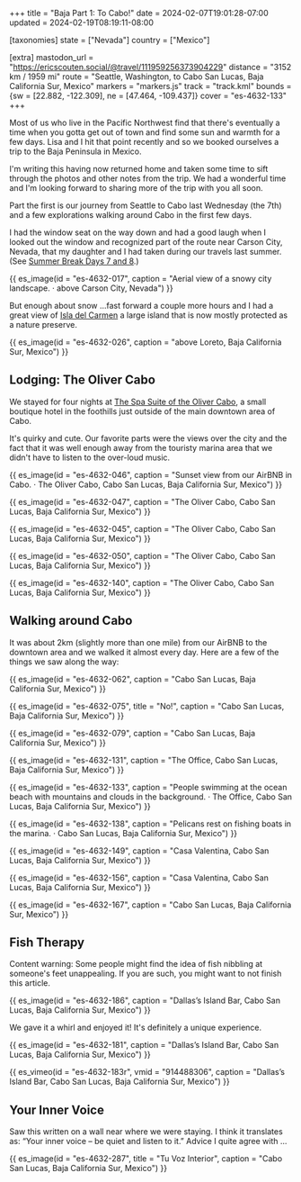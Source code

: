 +++
title = "Baja Part 1: To Cabo!"
date = 2024-02-07T19:01:28-07:00
updated = 2024-02-19T08:19:11-08:00

[taxonomies]
state = ["Nevada"]
country = ["Mexico"]

[extra]
mastodon_url = "https://ericscouten.social/@travel/111959256373904229"
distance = "3152 km / 1959 mi"
route = "Seattle, Washington, to Cabo San Lucas, Baja California Sur, Mexico"
markers = "markers.js"
track = "track.kml"
bounds = {sw = [22.882, -122.309], ne = [47.464, -109.437]}
cover = "es-4632-133"
+++

Most of us who live in the Pacific Northwest find that there's eventually a time when you gotta get out of town and find some sun and warmth for a few days. Lisa and I hit that point recently and so we booked ourselves a trip to the Baja Peninsula in Mexico.

<!-- more -->

I'm writing this having now returned home and taken some time to sift through the photos and other notes from the trip. We had a wonderful time and I'm looking forward to sharing more of the trip with you all soon.

Part the first is our journey from Seattle to Cabo last Wednesday (the 7th) and a few explorations walking around Cabo in the first few days.

I had the window seat on the way down and had a good laugh when I looked out the window and recognized part of the route near Carson City, Nevada, that my daughter and I had taken during our travels last summer. (See [Summer Break Days 7 and 8](/2023/06-20+summer-break/07-08-san-francisco/#map).)

{{ es_image(id = "es-4632-017", caption = "Aerial view of a snowy city landscape. · above Carson City, Nevada") }}

But enough about snow ...fast forward a couple more hours and I had a great view of [Isla del Carmen](https://en.wikipedia.org/wiki/Isla_del_Carmen_(Baja_California)) a large island that is now mostly protected as a nature preserve.

{{ es_image(id = "es-4632-026", caption = "above Loreto, Baja California Sur, Mexico") }}

## Lodging: The Oliver Cabo

We stayed for four nights at [The Spa Suite of the Oliver Cabo](https://www.covetedstays.com/rentals/spa-suite-a-unique-cabo-oasis-at-the-oliver), a small boutique hotel in the foothills just outside of the main downtown area of Cabo.

It's quirky and cute. Our favorite parts were the views over the city and the fact that it was well enough away from the touristy marina area that we didn't have to listen to the over-loud music.

{{ es_image(id = "es-4632-046", caption = "Sunset view from our AirBNB in Cabo. · The Oliver Cabo, Cabo San Lucas, Baja California Sur, Mexico") }}

{{ es_image(id = "es-4632-047", caption = "The Oliver Cabo, Cabo San Lucas, Baja California Sur, Mexico") }}

{{ es_image(id = "es-4632-045", caption = "The Oliver Cabo, Cabo San Lucas, Baja California Sur, Mexico") }}

{{ es_image(id = "es-4632-050", caption = "The Oliver Cabo, Cabo San Lucas, Baja California Sur, Mexico") }}

{{ es_image(id = "es-4632-140", caption = "The Oliver Cabo, Cabo San Lucas, Baja California Sur, Mexico") }}

## Walking around Cabo

It was about 2km (slightly more than one mile) from our AirBNB to the downtown area and we walked it almost every day. Here are a few of the things we saw along the way:

{{ es_image(id = "es-4632-062", caption = "Cabo San Lucas, Baja California Sur, Mexico") }}

{{ es_image(id = "es-4632-075", title = "No!", caption = "Cabo San Lucas, Baja California Sur, Mexico") }}

{{ es_image(id = "es-4632-079", caption = "Cabo San Lucas, Baja California Sur, Mexico") }}

{{ es_image(id = "es-4632-131", caption = "The Office, Cabo San Lucas, Baja California Sur, Mexico") }}

{{ es_image(id = "es-4632-133", caption = "People swimming at the ocean beach with mountains and clouds in the background. · The Office, Cabo San Lucas, Baja California Sur, Mexico") }}

{{ es_image(id = "es-4632-138", caption = "Pelicans rest on fishing boats in the marina. · Cabo San Lucas, Baja California Sur, Mexico") }}

{{ es_image(id = "es-4632-149", caption = "Casa Valentina, Cabo San Lucas, Baja California Sur, Mexico") }}

{{ es_image(id = "es-4632-156", caption = "Casa Valentina, Cabo San Lucas, Baja California Sur, Mexico") }}

{{ es_image(id = "es-4632-167", caption = "Cabo San Lucas, Baja California Sur, Mexico") }}

## Fish Therapy

Content warning: Some people might find the idea of fish nibbling at someone's feet unappealing. If you are such, you might want to not finish this article.

{{ es_image(id = "es-4632-186", caption = "Dallas’s Island Bar, Cabo San Lucas, Baja California Sur, Mexico") }}

We gave it a whirl and enjoyed it! It's definitely a unique experience.

{{ es_image(id = "es-4632-181", caption = "Dallas’s Island Bar, Cabo San Lucas, Baja California Sur, Mexico") }}

{{ es_vimeo(id = "es-4632-183r", vmid = "914488306", caption = "Dallas’s Island Bar, Cabo San Lucas, Baja California Sur, Mexico") }}

## Your Inner Voice

Saw this written on a wall near where we were staying. I think it translates as: “Your inner voice – be quiet and listen to it.” Advice I quite agree with ...

{{ es_image(id = "es-4632-287", title = "Tu Voz Interior", caption = "Cabo San Lucas, Baja California Sur, Mexico") }}
